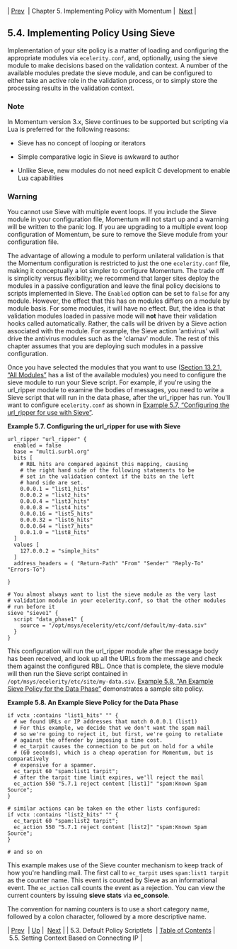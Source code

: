 | [Prev](default.policy.scriptlets)  | Chapter 5. Implementing Policy with Momentum |  [Next](policy.context-based-on-ip) |

## 5.4. Implementing Policy Using Sieve

Implementation of your site policy is a matter of loading and configuring the appropriate modules via `ecelerity.conf`, and, optionally, using the sieve module to make decisions based on the validation context. A number of the available modules predate the sieve module, and can be configured to either take an active role in the validation process, or to simply store the processing results in the validation context.

### Note

In Momentum version 3.x, Sieve continues to be supported but scripting via Lua is preferred for the following reasons:

*   Sieve has no concept of looping or iterators

*   Simple comparative logic in Sieve is awkward to author

*   Unlike Sieve, new modules do not need explicit C development to enable Lua capabilities

### Warning

You cannot use Sieve with multiple event loops. If you include the Sieve module in your configuration file, Momentum will not start up and a warning will be written to the panic log. If you are upgrading to a multiple event loop configuration of Momentum, be sure to remove the Sieve module from your configuration file.

The advantage of allowing a module to perform unilateral validation is that the Momentum configuration is restricted to just the one `ecelerity.conf` file, making it conceptually a lot simpler to configure Momentum. The trade off is simplicity versus flexibility; we recommend that larger sites deploy the modules in a passive configuration and leave the final policy decisions to scripts implemented in Sieve. The `Enabled` option can be set to `false` for any module. However, the effect that this has on modules differs on a module by module basis. For some modules, it will have no effect. But, the idea is that validation modules loaded in passive mode will **not** have their validation hooks called automatically. Rather, the calls will be driven by a Sieve action associated with the module. For example, the Sieve action 'antivirus' will drive the antivirus modules such as the 'clamav' module. The rest of this chapter assumes that you are deploying such modules in a passive configuration.

Once you have selected the modules that you want to use ([Section 13.2.1, “All Modules”](modules.summary#modules.summary.all.modules "13.2.1. All Modules") has a list of the available modules) you need to configure the sieve module to run your Sieve script. For example, if you're using the url_ripper module to examine the bodies of messages, you need to write a Sieve script that will run in the data phase, after the url_ripper has run. You'll want to configure `ecelerity.conf` as shown in [Example 5.7, “Configuring the url_ripper for use with Sieve”](policy.implementing#policy.configure.sieve "Example 5.7. Configuring the url_ripper for use with Sieve").

<a name="policy.configure.sieve"></a>

**Example 5.7. Configuring the url_ripper for use with Sieve**

```
url_ripper "url_ripper" {
  enabled = false
  base = "multi.surbl.org"
  bits [
    # RBL hits are compared against this mapping, causing
    # the right hand side of the following statements to be
    # set in the validation context if the bits on the left
    # hand side are set.
    0.0.0.1 = "list1_hits"
    0.0.0.2 = "list2_hits"
    0.0.0.4 = "list3_hits"
    0.0.0.8 = "list4_hits"
    0.0.0.16 = "list5_hits"
    0.0.0.32 = "list6_hits"
    0.0.0.64 = "list7_hits"
    0.0.1.0 = "list8_hits"
  ]
  values [
    127.0.0.2 = "simple_hits"
  ]
  address_headers = ( "Return-Path" "From" "Sender" "Reply-To" "Errors-To")

}

# You almost always want to list the sieve module as the very last
# validation module in your ecelerity.conf, so that the other modules
# run before it
sieve "sieve1" {
  script "data_phase1" {
    source = "/opt/msys/ecelerity/etc/conf/default/my-data.siv"
  }
}
```

This configuration will run the url_ripper module after the message body has been received, and look up all the URLs from the message and check them against the configured RBL. Once that is complete, the sieve module will then run the Sieve script contained in `/opt/msys/ecelerity/etc/site/my-data.siv`. [Example 5.8, “An Example Sieve Policy for the Data Phase”](policy.implementing#policy.example.sieve.data.script "Example 5.8. An Example Sieve Policy for the Data Phase") demonstrates a sample site policy.

<a name="policy.example.sieve.data.script"></a>

**Example 5.8. An Example Sieve Policy for the Data Phase**

```
if vctx :contains "list1_hits" "" {
  # we found URLs or IP addresses that match 0.0.0.1 (list1)
  # For this example, we decide that we don't want the spam mail
  # so we're going to reject it, but first, we're going to retaliate
  # against the offender by imposing a time cost.
  # ec_tarpit causes the connection to be put on hold for a while
  # (60 seconds), which is a cheap operation for Momentum, but is comparatively
  # expensive for a spammer.
  ec_tarpit 60 "spam:list1 tarpit";
  # after the tarpit time limit expires, we'll reject the mail
  ec_action 550 "5.7.1 reject content [list1]" "spam:Known Spam Source";
}

# similar actions can be taken on the other lists configured:
if vctx :contains "list2_hits" "" {
  ec_tarpit 60 "spam:list2 tarpit";
  ec_action 550 "5.7.1 reject content [list2]" "spam:Known Spam Source";
}

# and so on
```

This example makes use of the Sieve counter mechanism to keep track of how you're handling mail. The first call to `ec_tarpit` uses `spam:list1 tarpit` as the counter name. This event is counted by Sieve as an informational event. The `ec_action` call counts the event as a rejection. You can view the current counters by issuing **sieve stats**       via **ec_console**.

The convention for naming counters is to use a short category name, followed by a colon character, followed by a more descriptive name.

| [Prev](default.policy.scriptlets)  | [Up](policy) |  [Next](policy.context-based-on-ip) |
| 5.3. Default Policy Scriptlets  | [Table of Contents](index) |  5.5. Setting Context Based on Connecting IP |
